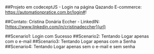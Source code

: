 ##Projeto em codeceptJS - Login na página Qazando E-commerce:  https://automationpratice.com.br/login#!

##Contato: Cristina Donária Eccher - 
LinkedIN:  [https://www.linkedin.com/in/cristinadeccher](url)

##Scenario1: Login com Sucesso
##Scenario2: Tentando Logar apenas com o e-mail
##Scenario3: Tentando Logar apenas com a Senha
##Scenario4: Tentando Logar apenas sem o e-mail e sem senha
